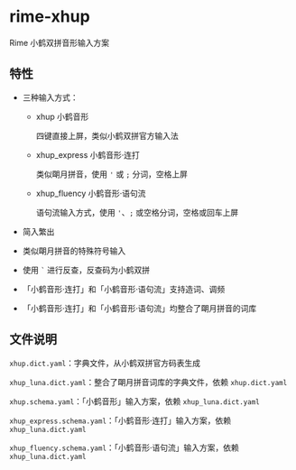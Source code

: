# rime-xhup
Rime 小鹤双拼音形输入方案

## 特性

- 三种输入方式：

  - xhup 小鹤音形  

    四键直接上屏，类似小鹤双拼官方输入法

  - xhup\_express 小鹤音形·连打

    类似朙月拼音，使用 `'` 或 `;` 分词，空格上屏

  - xhup\_fluency 小鹤音形·语句流
  
    语句流输入方式，使用 `'`、`;` 或空格分词，空格或回车上屏

- 简入繁出

- 类似朙月拼音的特殊符号输入

- 使用 `` ` `` 进行反查，反查码为小鹤双拼

- 「小鹤音形·连打」和「小鹤音形·语句流」支持造词、调频

- 「小鹤音形·连打」和「小鹤音形·语句流」均整合了朙月拼音的词库

## 文件说明

`xhup.dict.yaml`：字典文件，从小鹤双拼官方码表生成

`xhup_luna.dict.yaml`：整合了朙月拼音词库的字典文件，依赖 `xhup.dict.yaml`

`xhup.schema.yaml`：「小鹤音形」输入方案，依赖 `xhup_luna.dict.yaml`

`xhup_express.schema.yaml`：「小鹤音形·连打」输入方案，依赖 `xhup_luna.dict.yaml`

`xhup_fluency.schema.yaml`：「小鹤音形·语句流」输入方案，依赖 `xhup_luna.dict.yaml`
